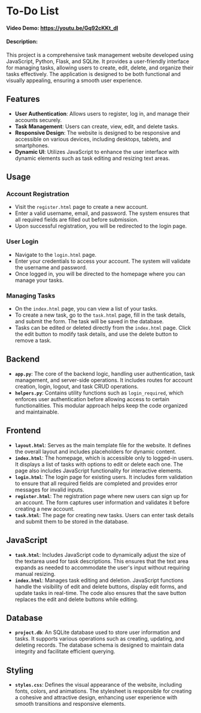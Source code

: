 # To-Do List

#### Video Demo: https://youtu.be/Gq92cKKt_dI

#### Description:
This project is a comprehensive task management website developed using JavaScript, Python, Flask, and SQLite. It provides a user-friendly interface for managing tasks, allowing users to create, edit, delete, and organize their tasks effectively. The application is designed to be both functional and visually appealing, ensuring a smooth user experience.

## Features

- **User Authentication**: Allows users to register, log in, and manage their accounts securely.
- **Task Management**: Users can create, view, edit, and delete tasks.
- **Responsive Design**: The website is designed to be responsive and accessible on various devices, including desktops, tablets, and smartphones.
- **Dynamic UI**: Utilizes JavaScript to enhance the user interface with dynamic elements such as task editing and resizing text areas.

## Usage

### Account Registration

- Visit the `register.html` page to create a new account.
- Enter a valid username, email, and password. The system ensures that all required fields are filled out before submission.
- Upon successful registration, you will be redirected to the login page.

### User Login

- Navigate to the `login.html` page.
- Enter your credentials to access your account. The system will validate the username and password.
- Once logged in, you will be directed to the homepage where you can manage your tasks.

### Managing Tasks

- On the `index.html` page, you can view a list of your tasks.
- To create a new task, go to the `task.html` page, fill in the task details, and submit the form. The task will be saved in the database.
- Tasks can be edited or deleted directly from the `index.html` page. Click the edit button to modify task details, and use the delete button to remove a task.

## Backend

- **`app.py`**: The core of the backend logic, handling user authentication, task management, and server-side operations. It includes routes for account creation, login, logout, and task CRUD operations.
- **`helpers.py`**: Contains utility functions such as `login_required`, which enforces user authentication before allowing access to certain functionalities. This modular approach helps keep the code organized and maintainable.

## Frontend

- **`layout.html`**: Serves as the main template file for the website. It defines the overall layout and includes placeholders for dynamic content.
- **`index.html`**: The homepage, which is accessible only to logged-in users. It displays a list of tasks with options to edit or delete each one. The page also includes JavaScript functionality for interactive elements.
- **`login.html`**: The login page for existing users. It includes form validation to ensure that all required fields are completed and provides error messages for invalid inputs.
- **`register.html`**: The registration page where new users can sign up for an account. The form captures user information and validates it before creating a new account.
- **`task.html`**: The page for creating new tasks. Users can enter task details and submit them to be stored in the database.

## JavaScript

- **`task.html`**: Includes JavaScript code to dynamically adjust the size of the textarea used for task descriptions. This ensures that the text area expands as needed to accommodate the user's input without requiring manual resizing.
- **`index.html`**: Manages task editing and deletion. JavaScript functions handle the visibility of edit and delete buttons, display edit forms, and update tasks in real-time. The code also ensures that the save button replaces the edit and delete buttons while editing.

## Database

- **`project.db`**: An SQLite database used to store user information and tasks. It supports various operations such as creating, updating, and deleting records. The database schema is designed to maintain data integrity and facilitate efficient querying.

## Styling

- **`styles.css`**: Defines the visual appearance of the website, including fonts, colors, and animations. The stylesheet is responsible for creating a cohesive and attractive design, enhancing user experience with smooth transitions and responsive elements.
